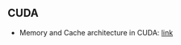 

## CUDA 
  * Memory and Cache architecture in CUDA: [link](http://supercomputingblog.com/cuda/cuda-memory-and-cache-architecture/)
